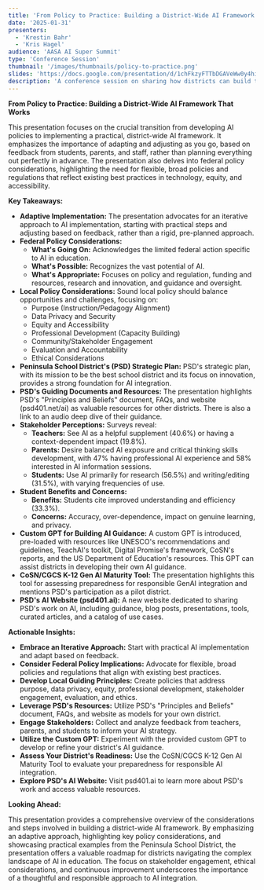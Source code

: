 ```yaml
---
title: 'From Policy to Practice: Building a District-Wide AI Framework That Works'
date: '2025-01-31'
presenters:
  - 'Krestin Bahr'
  - 'Kris Hagel'
audience: 'AASA AI Super Summit'
type: 'Conference Session'
thumbnail: '/images/thumbnails/policy-to-practice.png'
slides: 'https://docs.google.com/presentation/d/1chFkzyFTTbDGAVeWw0y4hiuEP-ZBAQvs/embed'
description: 'A conference session on sharing how districts can build their own AI guidance and policies.'
---
```


**From Policy to Practice: Building a District-Wide AI Framework That Works**

This presentation focuses on the crucial transition from developing AI policies to implementing a practical, district-wide AI framework. It emphasizes the importance of adapting and adjusting as you go, based on feedback from students, parents, and staff, rather than planning everything out perfectly in advance. The presentation also delves into federal policy considerations, highlighting the need for flexible, broad policies and regulations that reflect existing best practices in technology, equity, and accessibility.

**Key Takeaways:**

- **Adaptive Implementation:** The presentation advocates for an iterative approach to AI implementation, starting with practical steps and adjusting based on feedback, rather than a rigid, pre-planned approach.
- **Federal Policy Considerations:**
  - **What's Going On:** Acknowledges the limited federal action specific to AI in education.
  - **What's Possible:** Recognizes the vast potential of AI.
  - **What's Appropriate:** Focuses on policy and regulation, funding and resources, research and innovation, and guidance and oversight.
- **Local Policy Considerations:** Sound local policy should balance opportunities and challenges, focusing on:
  - Purpose (Instruction/Pedagogy Alignment)
  - Data Privacy and Security
  - Equity and Accessibility
  - Professional Development (Capacity Building)
  - Community/Stakeholder Engagement
  - Evaluation and Accountability
  - Ethical Considerations
- **Peninsula School District's (PSD) Strategic Plan:** PSD's strategic plan, with its mission to be the best school district and its focus on innovation, provides a strong foundation for AI integration.
- **PSD's Guiding Documents and Resources:** The presentation highlights PSD's "Principles and Beliefs" document, FAQs, and website (psd401.net/ai) as valuable resources for other districts. There is also a link to an audio deep dive of their guidance.
- **Stakeholder Perceptions:** Surveys reveal:
  - **Teachers:** See AI as a helpful supplement (40.6%) or having a context-dependent impact (19.8%).
  - **Parents:** Desire balanced AI exposure and critical thinking skills development, with 47% having professional AI experience and 58% interested in AI information sessions.
  - **Students:** Use AI primarily for research (56.5%) and writing/editing (31.5%), with varying frequencies of use.
- **Student Benefits and Concerns:**
  - **Benefits:** Students cite improved understanding and efficiency (33.3%).
  - **Concerns:** Accuracy, over-dependence, impact on genuine learning, and privacy.
- **Custom GPT for Building AI Guidance:** A custom GPT is introduced, pre-loaded with resources like UNESCO's recommendations and guidelines, TeachAI's toolkit, Digital Promise's framework, CoSN's reports, and the US Department of Education's resources. This GPT can assist districts in developing their own AI guidance.
- **CoSN/CGCS K-12 Gen AI Maturity Tool:** The presentation highlights this tool for assessing preparedness for responsible GenAI integration and mentions PSD's participation as a pilot district.
- **PSD's AI Website (psd401.ai):** A new website dedicated to sharing PSD's work on AI, including guidance, blog posts, presentations, tools, curated articles, and a catalog of use cases.

**Actionable Insights:**

- **Embrace an Iterative Approach:** Start with practical AI implementation and adapt based on feedback.
- **Consider Federal Policy Implications:** Advocate for flexible, broad policies and regulations that align with existing best practices.
- **Develop Local Guiding Principles:** Create policies that address purpose, data privacy, equity, professional development, stakeholder engagement, evaluation, and ethics.
- **Leverage PSD's Resources:** Utilize PSD's "Principles and Beliefs" document, FAQs, and website as models for your own district.
- **Engage Stakeholders:** Collect and analyze feedback from teachers, parents, and students to inform your AI strategy.
- **Utilize the Custom GPT:** Experiment with the provided custom GPT to develop or refine your district's AI guidance.
- **Assess Your District's Readiness:** Use the CoSN/CGCS K-12 Gen AI Maturity Tool to evaluate your preparedness for responsible AI integration.
- **Explore PSD's AI Website:** Visit psd401.ai to learn more about PSD's work and access valuable resources.

**Looking Ahead:**

This presentation provides a comprehensive overview of the considerations and steps involved in building a district-wide AI framework. By emphasizing an adaptive approach, highlighting key policy considerations, and showcasing practical examples from the Peninsula School District, the presentation offers a valuable roadmap for districts navigating the complex landscape of AI in education. The focus on stakeholder engagement, ethical considerations, and continuous improvement underscores the importance of a thoughtful and responsible approach to AI integration.
